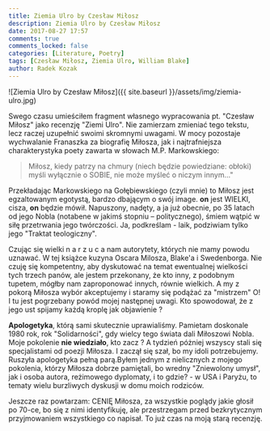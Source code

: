 ```yaml
---
title: Ziemia Ulro by Czesław Miłosz
description: Ziemia Ulro by Czesław Miłosz
date: 2017-08-27 17:57
comments: true
comments_locked: false
categories: [Literature, Poetry]
tags: [Czesław Miłosz, Ziemia Ulro, William Blake]
author: Radek Kozak
---
```


![Ziemia Ulro by Czesław Miłosz]({{ site.baseurl }}/assets/img/ziemia-ulro.jpg)

Swego czasu umieściłem fragment własnego wypracowania pt. "Czesław Miłosz"
jako recenzję "Ziemi Ulro". Nie zamierzam zmieniać tego tekstu, lecz raczej 
uzupełnić swoimi skromnymi uwagami. W mocy pozostaje wychwalanie Franaszka za 
biografię Miłosza, jak i najtrafniejsza charakterystyka poety zawarta w słowach 
M.P. Markowskiego:

> Miłosz, kiedy patrzy na chmury (niech będzie powiedziane: obłoki) myśli 
  wyłącznie o SOBIE, nie może myśleć o niczym innym..."

Przekładając Markowskiego na Gołębiewskiego (czyli mnie) to Miłosz jest 
egzaltowanym egotystą, bardzo dbającym o swój image. **on** jest WIELKI, cisza, 
**on** będzie mówił. Napuszony, nadęty, a ja już obecnie, po 35 latach od jego 
Nobla (notabene w jakimś stopniu – politycznego), śmiem wątpić w siłę 
przetrwania jego twórczości. Ja, podkreślam - laik, podziwiam tylko jego 
"Traktat teologiczny".

Czując się wielki n a r z u c a nam autorytety, których nie mamy powodu uznawać.
W tej książce kuzyna Oscara Milosza, Blake'a i Swedenborga. Nie czuję się 
kompetentny, aby dyskutować na temat ewentualnej wielkości tych trzech panów, 
ale jestem przekonany, że kto inny, z podobnym tupetem, mógłby nam zaproponować 
innych, równie wielkich. A my z pokorą Miłosza wybór akceptujemy i staramy się 
podążać za "mistrzem" O! I tu jest pogrzebany powód mojej następnej uwagi. 
Kto spowodował, że z jego ust spijamy każdą kroplę jak objawienie ?

**Apologetyka**, którą sami skutecznie uprawialiśmy. Pamietam doskonale 1980 rok, 
rok "Solidarności", gdy wielcy tego świata dali Miłoszowi Nobla. Moje pokolenie 
**nie wiedziało**, kto zacz ? A tydzień póżniej wszyscy stali się specjalistami
 od poezji Miłosza. I zaczął się szał, bo my idoli potrzebujemy. Ruszyła 
apologetyka pełną parą.Byłem jednym z nielicznych z mojego pokolenia, którzy 
Miłosza dobrze pamiętali, bo wredny "Zniewolony umysł", jak i osoba autora, 
reżimowego dyplomaty, i to gdzie? - w USA i Paryżu, to tematy wielu burzliwych 
dyskusji w domu moich rodziców.

Jeszcze raz powtarzam: CENIĘ Miłosza, za wszystkie poglądy jakie głosił po 70-ce,
bo się z nimi identyfikuję, ale przestrzegam przed bezkrytycznym przyjmowaniem 
wszystkiego co napisał. To już czas na moją starą recenzję.
